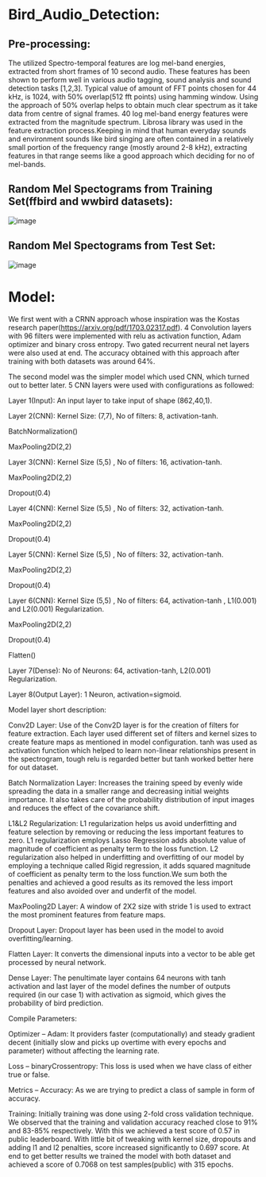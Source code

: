 # Bird_Audio_Detection:

## Pre-processing:
The utilized Spectro-temporal features are log mel-band energies, extracted from short frames of 10 second audio. These features has been shown to perform well in various audio tagging, sound analysis and sound detection tasks [1,2,3]. Typical value of amount of FFT points chosen for 44 kHz, is 1024, with 50% overlap(512 fft points) using hamming window. Using the approach of 50% overlap helps to obtain much clear spectrum as it take data from centre of signal frames. 40 log mel-band energy features were extracted from the magnitude spectrum. Librosa library was used in the feature extraction process.Keeping in mind that human everyday sounds and environment sounds like bird singing are often contained in a relatively small portion of the frequency range (mostly around 2-8 kHz), extracting features in that range seems like a good approach which deciding for no of mel-bands.

## Random Mel Spectograms from Training Set(ffbird and wwbird datasets):

![image](https://user-images.githubusercontent.com/42828760/102864316-9ac10680-443c-11eb-8081-6a7e8edc59dd.png)

## Random Mel Spectograms from Test Set:

![image](https://user-images.githubusercontent.com/42828760/102864450-d1971c80-443c-11eb-9d91-63f1d5e3b742.png)


# Model:
We first went with a CRNN approach whose inspiration was the Kostas research paper(https://arxiv.org/pdf/1703.02317.pdf). 4 Convolution layers with 96 filters were implemented with relu as activation function, Adam optimizer and binary cross entropy. Two gated recurrent neural net layers were also used at end. The accuracy obtained with this approach after training with both datasets was around 64%. 

The second model was the simpler model which used CNN, which turned out to better later. 5 CNN layers were used with configurations as followed: 

Layer 1(Input): An input layer to take input of shape (862,40,1). 

Layer 2(CNN): Kernel Size: (7,7), No of filters: 8, activation-tanh. 

BatchNormalization() 

MaxPooling2D(2,2) 

Layer 3(CNN): Kernel Size (5,5) , No of filters: 16, activation-tanh. 

MaxPooling2D(2,2) 

Dropout(0.4) 

Layer 4(CNN): Kernel Size (5,5) , No of filters: 32, activation-tanh. 

MaxPooling2D(2,2) 

Dropout(0.4) 

Layer 5(CNN): Kernel Size (5,5) , No of filters: 32, activation-tanh. 

MaxPooling2D(2,2) 

Dropout(0.4) 

Layer 6(CNN): Kernel Size (5,5) , No of filters: 64, activation-tanh , L1(0.001) and L2(0.001) Regularization. 

MaxPooling2D(2,2) 

Dropout(0.4) 

Flatten() 

Layer 7(Dense): No of Neurons: 64, activation-tanh, L2(0.001) Regularization.  

Layer 8(Output Layer): 1 Neuron, activation=sigmoid. 

 

Model layer short description: 

Conv2D Layer: Use of the Conv2D layer is for the creation of filters for feature extraction. Each layer used different set of filters and kernel sizes to create feature maps as mentioned in model configuration. tanh was used as activation function which helped to learn non-linear relationships present in the spectrogram, tough relu is regarded better but tanh worked better here for out dataset. 

Batch Normalization Layer: Increases the training speed by evenly wide spreading the data in a smaller range and decreasing initial weights importance.  It also takes care of the probability distribution of input images and reduces the effect of the covariance shift.  

L1&L2 Regularization: L1 regularization helps us avoid underfitting and feature selection by removing or reducing the less important features to zero. L1 regularization employs Lasso Regression adds absolute value of magnitude of coefficient as penalty term to the loss function. L2 regularization also helped in underfitting and overfitting of our model by employing a technique called Rigid regression, it adds squared magnitude of coefficient as penalty term to the loss function.We  sum  both the penalties and achieved a good results as its removed the less import features and also avoided over and underfit of the model.  

MaxPooling2D Layer: A window of 2X2 size with stride 1 is used to extract the most prominent features from feature maps.  

Dropout Layer: Dropout layer has been used in the model to avoid overfitting/learning.  

Flatten Layer: It converts the dimensional inputs into a vector to be able get processed by neural network.  

Dense Layer: The penultimate layer contains 64 neurons with tanh activation and last layer of the model defines the number of outputs required (in our case 1) with activation as sigmoid, which gives the probability of bird prediction. 

Compile Parameters: 

Optimizer – Adam: It providers faster (computationally) and steady gradient decent (initially slow and picks up overtime with every epochs and parameter) without affecting the learning rate.  

Loss – binaryCrossentropy: This loss is used when we have class of either true or false. 

Metrics – Accuracy: As we are trying to predict a class of sample in form of accuracy. 

Training: Initially training was done using 2-fold cross validation technique. We observed that the training and validation accuracy reached close to  91% and 83-85% respectively. With this we achieved a test score of 0.57 in public leaderboard. With little bit of tweaking with kernel size, dropouts and adding l1 and l2 penalties, score increased significantly to 0.697 score. At end to get better results we trained the model with both dataset and achieved a score of 0.7068 on test samples(public) with 315 epochs.  
